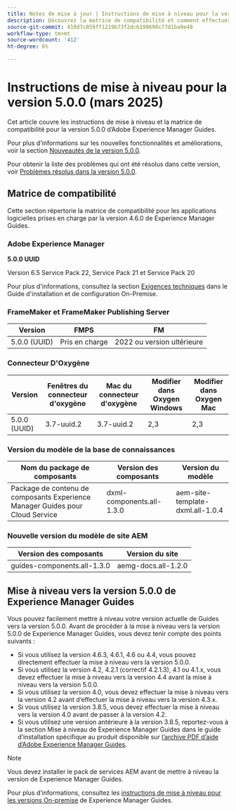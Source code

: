 ```yaml
---
title: Notes de mise à jour | Instructions de mise à niveau pour la version 5.0.0 d’Adobe Experience Manager Guides
description: Découvrez la matrice de compatibilité et comment effectuer une mise à niveau vers la version 5.0.0 d’Adobe Experience Manager Guides.
source-git-commit: 410d7c059ff1219b73f2dc6199690c77d1ba0e48
workflow-type: tm+mt
source-wordcount: '412'
ht-degree: 6%

---
```


# Instructions de mise à niveau pour la version 5.0.0 (mars 2025)

Cet article couvre les instructions de mise à niveau et la matrice de compatibilité pour la version 5.0.0 d’Adobe Experience Manager Guides.

Pour plus d’informations sur les nouvelles fonctionnalités et améliorations, voir la section [Nouveautés de la version 5.0.0](../release-info/whats-new-5-0.md).

Pour obtenir la liste des problèmes qui ont été résolus dans cette version, voir [Problèmes résolus dans la version 5.0.0](../release-info/fixed-issues-5-0-0.md).

## Matrice de compatibilité

Cette section répertorie la matrice de compatibilité pour les applications logicielles prises en charge par la version 4.6.0 de Experience Manager Guides.

### Adobe Experience Manager

**5.0.0 UUID**

Version 6.5 Service Pack 22, Service Pack 21 et Service Pack 20

Pour plus d&#39;informations, consultez la section [Exigences techniques](../install-guide/download-install-technical-requirements.md) dans le Guide d&#39;installation et de configuration On-Premise.

### FrameMaker et FrameMaker Publishing Server

| Version | FMPS | FM |
| --- | --- | --- |
| 5.0.0 (UUID) | Pris en charge | 2022 ou version ultérieure |

### Connecteur D&#39;Oxygène

| Version | Fenêtres du connecteur d&#39;oxygène | Mac du connecteur d&#39;oxygène | Modifier dans Oxygen Windows | Modifier dans Oxygen Mac |
| --- | --- | --- |--- |--- |
| 5.0.0 (UUID) | 3.7-uuid.2 | 3.7-uuid.2 | 2,3 | 2,3 |

### Version du modèle de la base de connaissances

| Nom du package de composants | Version des composants | Version du modèle |
|---|---|---|
| Package de contenu de composants Experience Manager Guides pour Cloud Service | dxml-components.all-1.3.0 | aem-site-template-dxml.all-1.0.4 |

### Nouvelle version du modèle de site AEM


| Version des composants | Version du site |
|---|---|
| guides-components.all-1.3.0 | aemg-docs.all-1.2.0 |


## Mise à niveau vers la version 5.0.0 de Experience Manager Guides

Vous pouvez facilement mettre à niveau votre version actuelle de Guides vers la version 5.0.0. Avant de procéder à la mise à niveau vers la version 5.0.0 de Experience Manager Guides, vous devez tenir compte des points suivants :

- Si vous utilisez la version 4.6.3, 4.6.1, 4.6 ou 4.4, vous pouvez directement effectuer la mise à niveau vers la version 5.0.0.
- Si vous utilisez la version 4.2, 4.2.1 (correctif 4.2.1.3), 4.1 ou 4.1.x, vous devez effectuer la mise à niveau vers la version 4.4 avant la mise à niveau vers la version 5.0.0.
- Si vous utilisez la version 4.0, vous devez effectuer la mise à niveau vers la version 4.2 avant d’effectuer la mise à niveau vers la version 4.3.x.
- Si vous utilisez la version 3.8.5, vous devez effectuer la mise à niveau vers la version 4.0 avant de passer à la version 4.2.
- Si vous utilisez une version antérieure à la version 3.8.5, reportez-vous à la section Mise à niveau de Experience Manager Guides dans le guide d’installation spécifique au produit disponible sur [l’archive PDF d’aide d’Adobe Experience Manager Guides](https://helpx.adobe.com/fr/xml-documentation-for-experience-manager/archive.html).

>[!NOTE]
>
>Vous devez installer le pack de services AEM avant de mettre à niveau la version de Experience Manager Guides.

Pour plus d’informations, consultez les [instructions de mise à niveau pour les versions On-premise](../install-guide/upgrade-xml-documentation.md) de Experience Manager Guides.